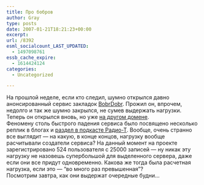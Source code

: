 ```yaml
---
title: Про бобров
author: Gray
type: posts
date: 2007-01-21T18:21:23+00:00
excerpt:
url: /8392
esml_socialcount_LAST_UPDATED:
  - 1497098761
essb_cache_expire:
  - 1614424124
categories:
  - Uncategorized

---
```








На прошлой неделе, если кто следил, шумно открылся давно анонсированный сервис закладок <a href="http://www.bobrdobr.ru/" target="_blank">BobrDobr</a>. Прожил он, впрочем, недолго и так же шумно закрылся, не сумев выдержать нагрузки.  
Теперь он открылся вновь, но уже <a href="http://www.bobrdobr.net/" target="_blank">на другом домене</a>.  
Феномену столь быстрого падения сервиса было посвящено несколько реплик в блогах и <a href="http://radio-t.rpod.ru/19704.html" target="_blank">раздел в подкасте Радио-Т</a>. Вообще, очень странно все выглядит &#8212; на какую, в конце концов, нагрузку вообще расчитывали создатели сервиса? На данный момент на проекте зарегистрировано 524 пользователя с 25000 записей &#8212; ну никак эту нагрузку не назовешь супербольшой для выделенного сервера, даже если они все придут одновременно. Какова же тогда была расчетная нагрузка, если это &#8212; “во много раз превышенная”?  
Посмотрим завтра, как они выдержат очередные будни&#8230;
